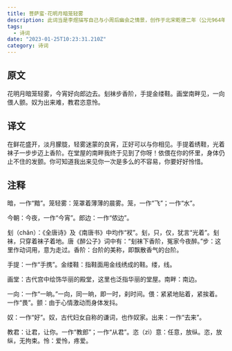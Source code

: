 ```yaml
---
title: 菩萨蛮·花明月暗笼轻雾
description: 此词当是李煜描写自己与小周后幽会之情景，创作于北宋乾德二年（公元964年）前后。小周后为昭惠后之胞妹，昭惠后名娥皇而小周后名女英，她们的命运与舜的两个妃子娥皇女英也颇有相似之处。
tags:
  - 诗词
date: "2023-01-25T10:23:31.210Z"
category: 诗词
---
```


## 原文

花明月暗笼轻雾，今宵好向郎边去。刬袜步香阶，手提金缕鞋。画堂南畔见，一向偎人颤。奴为出来难，教君恣意怜。

## 译文

在鲜花盛开，淡月朦胧，轻雾迷蒙的良宵，正好可以与你相见。手提着绣鞋，光着袜子一步步迈上香阶。在堂屋的南畔我终于见到了你呀！依偎在你的怀里，身体仍止不住的发颤。你可知道我出来见你一次是多么的不容易，你要好好怜惜。

## 注释

暗，一作“黯”。笼轻雾：笼罩着薄薄的晨雾。笼，一作“飞”；一作“水”。

今朝：今夜，一作“今宵”。郎边：一作“侬边”。

刬（chǎn）：《全唐诗》及《南唐书》中均作“衩”。刬，只，仅，犹言“光着”。刬袜，只穿着袜子着地。唐《醉公子》词中有：“刬袜下香阶，冤家今夜醉。”步：这里作动词用，意为走过。香阶：台阶的美称，即飘散香气的台阶。

手提：一作“手携”。金缕鞋：指鞋面用金线绣成的鞋。缕，线。

画堂：古代宫中绘饰华丽的殿堂，这里也泛指华丽的堂屋。南畔：南边。

一向：一作“一晌。”一向，同一晌，即一时，刹时间。偎：紧紧地贴着，紧挨着。一作“畏”。颤：由于心情激动而身体发抖。

奴：一作“好”。奴，古代妇女自称的谦词，也作奴家。出来：一作“去来”。

教君：让君，让你。一作“教郎”；一作“从君”。恣（zì）意：任意，放纵。恣，放纵，无拘束。怜：爱怜，疼爱。
